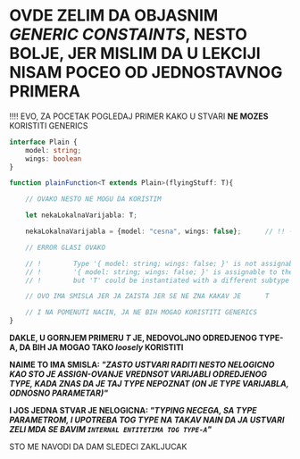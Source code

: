 # OVDE ZELIM DA OBJASNIM *GENERIC CONSTAINTS*, NESTO BOLJE, JER MISLIM DA U LEKCIJI NISAM POCEO OD JEDNOSTAVNOG PRIMERA

:bangbang::bangbang: EVO, ZA POCETAK POGLEDAJ PRIMER KAKO U STVARI **NE MOZES** KORISTITI GENERICS

```typescript
interface Plain {
    model: string;
    wings: boolean
}

function plainFunction<T extends Plain>(flyingStuff: T){

    // OVAKO NESTO NE MOGU DA KORISTIM

    let nekaLokalnaVarijabla: T;

    nekaLokalnaVarijabla = {model: "cesna", wings: false};      // !! ---->        ERROR

    // ERROR GLASI OVAKO

    // !        Type '{ model: string; wings: false; }' is not assignable to type 'T'.
    // !        '{ model: string; wings: false; }' is assignable to the constraint of type 'T',
    // !        but 'T' could be instantiated with a different subtype of constraint 'Plain'

    // OVO IMA SMISLA JER JA ZAISTA JER SE NE ZNA KAKAV JE      T       USTVARI TYPE

    // I NA POMENUTI NACIN, JA NE BIH MOGAO KORISTITI GENERICS
}
```

**DAKLE, U GORNJEM PRIMERU *T* JE, NEDOVOLJNO ODREDJENOG TYPE-A, DA BIH JA MOGAO TAKO *loosely* KORISTITI**

**NAIME TO IMA SMISLA: *"ZASTO USTVARI RADITI NESTO NELOGICNO KAO STO JE ASSIGN-OVANJE VREDNSOT VARIJABLI ODREDJENOG TYPE, KADA ZNAS DA JE TAJ TYPE NEPOZNAT (ON JE TYPE VARIJABLA, ODNOSNO PARAMETAR)"***

**I JOS JEDNA STVAR JE NELOGICNA: *"TYPING NECEGA, SA TYPE PARAMETROM, I UPOTREBA TOG TYPE NA TAKAV NAIN DA JA USTVARI ZELI MDA SE BAVIM **`INTERNAL ENTITETIMA TOG TYPE-A`**"***

STO ME NAVODI DA DAM SLEDECI ZAKLJUCAK

## 
